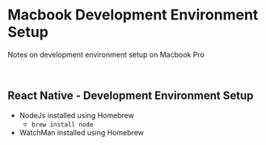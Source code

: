 # Macbook Development Environment Setup
Notes on development environment setup on Macbook Pro

<br>

## React Native - Development Environment Setup
- NodeJs installed using Homebrew
  - ```brew install node```
- WatchMan installed using Homebrew
